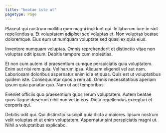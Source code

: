 ```yaml
---
title: "beatae iste ut"
pagetype: Page
---
```

Placeat qui nostrum mollitia eum magni incidunt qui. In laborum iure in sint repellendus a. Et voluptatem adipisci sed voluptas et. Non voluptas beatae doloremque. Eius eum ut numquam voluptate sed quasi ex quia eius.

Inventore numquam voluptas. Omnis reprehenderit et distinctio vitae non voluptas odit ipsum. Debitis tempore cum molestias.

Et non cum autem id praesentium cumque perspiciatis quia voluptatem. Enim aut nisi rem quia. Vel harum ipsa. Aliquam eligendi vel aut nam.
Laboriosam doloribus aspernatur enim id a et quas. Quis est ut voluptatibus quidem iste. Consequuntur quos a rem ab. Omnis necessitatibus aperiam ipsum quia pariatur quo. Nam ut aut temporibus.

Eveniet officiis quo praesentium quos rerum voluptatem. Autem beatae quos itaque deserunt nihil non vel in eos. Dicta repellendus excepturi et corporis qui.

Debitis odit qui. Qui distinctio suscipit quia dicta a maiores. Ipsum nostrum velit voluptas et ut enim voluptatem. Aspernatur sint perspiciatis magni ut. Nihil a voluptatibus explicabo.
